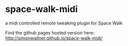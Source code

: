 # space-walk-midi
a midi controlled remote tweaking plugin for Space Walk

Find the github pages hosted version here: http://simonwallner.github.io/space-walk-midi/
